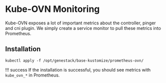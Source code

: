 # Kube-OVN Monitoring

Kube-OVN exposes a lot of important metrics about the controller, pinger and cni plugin. We simply
create a service monitor to pull these metrics into Prometheus.


## Installation

``` shell
kubectl apply -f /opt/genestack/base-kustomize/prometheus-ovn/
```

!!! success
    If the installation is successful, you should see metrics with `kube_ovn_*` in Prometheus.
